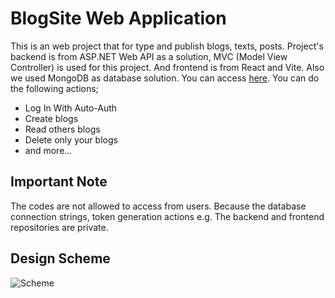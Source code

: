 # BlogSite Web Application

This is an web project that for type and publish blogs, texts, posts. Project's backend is from ASP.NET Web API as a solution, MVC (Model View Controller) is used for this project. And frontend is from React and Vite. Also we used MongoDB as database solution. You can access [here](https://blog-web-frontend-three.vercel.app/). You can do the following actions; 

- Log In With Auto-Auth
- Create blogs
- Read others blogs
- Delete only your blogs
- and more...

## <strong> Important Note</strong>
The codes are not allowed to access from users. Because the database connection strings, token generation actions e.g. The backend and frontend repositories are private.

## Design Scheme
![Scheme](https://github.com/user-attachments/assets/7695b1d5-ec62-485c-9746-eae34f5bcc42)
